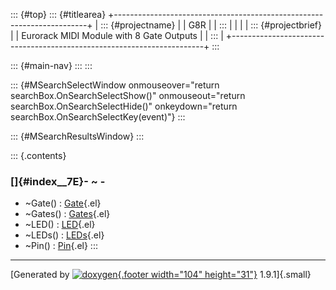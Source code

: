 ::: {#top}
::: {#titlearea}
+-----------------------------------------------------------------------+
| ::: {#projectname}                                                    |
| G8R                                                                   |
| :::                                                                   |
|                                                                       |
| ::: {#projectbrief}                                                   |
| Eurorack MIDI Module with 8 Gate Outputs                              |
| :::                                                                   |
+-----------------------------------------------------------------------+
:::

::: {#main-nav}
:::
:::

::: {#MSearchSelectWindow onmouseover="return searchBox.OnSearchSelectShow()" onmouseout="return searchBox.OnSearchSelectHide()" onkeydown="return searchBox.OnSearchSelectKey(event)"}
:::

::: {#MSearchResultsWindow}
:::

::: {.contents}
 

### []{#index__7E}- \~ -

-   \~Gate() :
    [Gate](classGate.html#aa04556acb1cdc5715e38ced8f28c6b27){.el}
-   \~Gates() :
    [Gates](classGates.html#a7bc98979e801ceb6e28472af3eb0a78f){.el}
-   \~LED() :
    [LED](classLED.html#a5cb49cf2696615d43952baf8ade06767){.el}
-   \~LEDs() :
    [LEDs](classLEDs.html#a682bab337039995cc4fc2a7e753a38e5){.el}
-   \~Pin() :
    [Pin](classPin.html#a462c14c45d3d653731dde638aa6e7bb7){.el}
:::

------------------------------------------------------------------------

[Generated by [![doxygen](doxygen.svg){.footer width="104"
height="31"}](https://www.doxygen.org/index.html) 1.9.1]{.small}
